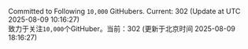 Committed to Following `10,000` GitHubers. Current: <!-- FOLLOWING_COUNT -->302<!-- FOLLOWING_COUNT --> (Update at UTC <!-- LAST_UPDATED -->2025-08-09 10:16:27<!-- LAST_UPDATED -->)<br>
致力于关注`10,000`个GitHuber。当前：<!-- FOLLOWING_COUNT -->302<!-- FOLLOWING_COUNT --> (更新于北京时间 <!-- LAST_UPDATED_CST -->2025-08-09 18:16:27<!-- LAST_UPDATED_CST -->)
